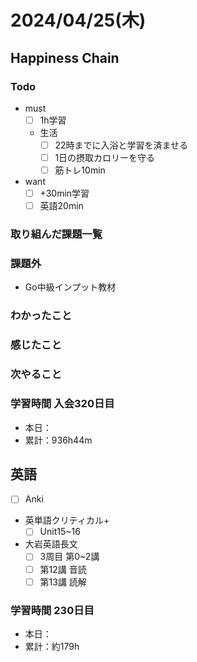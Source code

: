 # 2024/04/25(木)

## Happiness Chain

### Todo

- must
  - [ ] 1h学習
  - 生活
    - [ ] 22時までに入浴と学習を済ませる
    - [ ] 1日の摂取カロリーを守る
    - [ ] 筋トレ10min
- want
  - [ ] +30min学習
  - [ ] 英語20min

### 取り組んだ課題一覧

### 課題外

- Go中級インプット教材

### わかったこと

### 感じたこと

### 次やること

### 学習時間 入会320日目

- 本日：
- 累計：936h44m

## 英語

- [ ] Anki
- 英単語クリティカル+
  - [ ] Unit15~16
- 大岩英語長文
  - [ ] 3周目 第0~2講
  - [ ] 第12講 音読
  - [ ] 第13講 読解

### 学習時間 230日目

- 本日：
- 累計：約179h
